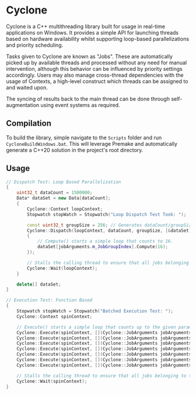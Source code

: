 # Cyclone

Cyclone is a C++ multithreading library built for usage in real-time applications on Windows. It provides a simple API for launching threads based on hardware availability whilst supporting loop-based parallelizations and priority scheduling. 

Tasks given to Cyclone are known as "Jobs". These are automatically picked up by available threads and processed without any need for manual intervention, although this behavior can be influenced by priority settings accordingly. Users may also manage cross-thread dependencies with the usage of Contexts, a high-level construct which threads can be assigned to and waited upon.

The syncing of results back to the main thread can be done through self-augmentation using event systems as required.

## Compilation

To build the library, simple navigate to the `Scripts` folder and run `CycloneBuildWindows.bat`. This will leverage Premake and automatically generate a C++20 solution in the project's root directory.

## Usage

```c++
// Dispatch Test: Loop Based Parallelization
{
    uint32_t dataCount = 1500000;
    Data* dataSet = new Data[dataCount];
    {
        Cyclone::Context loopContext;
        Stopwatch stopWatch = Stopwatch("Loop Dispatch Test Took: ");

        const uint32_t groupSize = 256; // Generates dataCount/groupSize individual jobs to process the loop.
        Cyclone::Dispatch(loopContext, dataCount, groupSize, [&dataSet](Cyclone::JobArguments jobArguments)
        {
            // Compute() starts a simple loop that counts to 16.
            dataSet[jobArguments.m_JobGroupIndex].Compute(16);
        });

        // Stalls the calling thread to ensure that all jobs belonging to the given context have completed execution.
        Cyclone::Wait(loopContext);
    }

    delete[] dataSet;
}

// Execution Test: Function Based
{
    Stopwatch stopWatch = Stopwatch("Batched Execution Test: ");
    Cyclone::Context spinContext;

    // Execute() starts a simple loop that counts up to the given parameter value.
    Cyclone::Execute(spinContext, [](Cyclone::JobArguments jobArguments) { Spin(10); });
    Cyclone::Execute(spinContext, [](Cyclone::JobArguments jobArguments) { Spin(100); });
    Cyclone::Execute(spinContext, [](Cyclone::JobArguments jobArguments) { Spin(1000); });
    Cyclone::Execute(spinContext, [](Cyclone::JobArguments jobArguments) { Spin(10000); });
    Cyclone::Execute(spinContext, [](Cyclone::JobArguments jobArguments) { Spin(100000); });
    Cyclone::Execute(spinContext, [](Cyclone::JobArguments jobArguments) { Spin(1000000); });
    Cyclone::Execute(spinContext, [](Cyclone::JobArguments jobArguments) { Spin(10000000); });

    // Stalls the calling thread to ensure that all jobs belonging to the given context have completed execution.
    Cyclone::Wait(spinContext);
}
